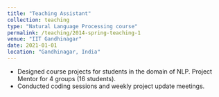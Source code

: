 ```yaml
---
title: "Teaching Assistant"
collection: teaching
type: "Natural Language Processing course"
permalink: /teaching/2014-spring-teaching-1
venue: "IIT Gandhinagar"
date: 2021-01-01
location: "Gandhinagar, India"
---
```


- Designed course projects for students in the domain of NLP. Project Mentor for 4 groups (16 students).
- Conducted coding sessions and weekly project update meetings.